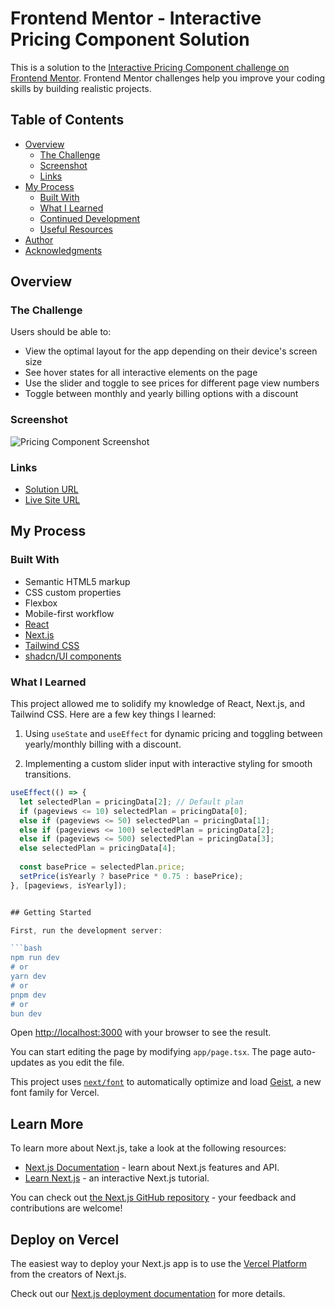 
# Frontend Mentor - Interactive Pricing Component Solution

This is a solution to the [Interactive Pricing Component challenge on Frontend Mentor](https://www.frontendmentor.io/challenges/interactive-pricing-component-t0m8PIyY8). Frontend Mentor challenges help you improve your coding skills by building realistic projects.

## Table of Contents

- [Overview](#overview)
  - [The Challenge](#the-challenge)
  - [Screenshot](#screenshot)
  - [Links](#links)
- [My Process](#my-process)
  - [Built With](#built-with)
  - [What I Learned](#what-i-learned)
  - [Continued Development](#continued-development)
  - [Useful Resources](#useful-resources)
- [Author](#author)
- [Acknowledgments](#acknowledgments)

## Overview

### The Challenge

Users should be able to:

- View the optimal layout for the app depending on their device's screen size
- See hover states for all interactive elements on the page
- Use the slider and toggle to see prices for different page view numbers
- Toggle between monthly and yearly billing options with a discount

### Screenshot

![Pricing Component Screenshot](./screenshot.jpg)

### Links

- [Solution URL](#) <!-- Add your solution URL -->
- [Live Site URL](#) <!-- Add your live site URL -->

## My Process

### Built With

- Semantic HTML5 markup
- CSS custom properties
- Flexbox
- Mobile-first workflow
- [React](https://reactjs.org/)
- [Next.js](https://nextjs.org/)
- [Tailwind CSS](https://tailwindcss.com/)
- [shadcn/UI components](https://shadcn.dev/)

### What I Learned

This project allowed me to solidify my knowledge of React, Next.js, and Tailwind CSS. Here are a few key things I learned:

1. Using `useState` and `useEffect` for dynamic pricing and toggling between yearly/monthly billing with a discount.

2. Implementing a custom slider input with interactive styling for smooth transitions.

```js
useEffect(() => {
  let selectedPlan = pricingData[2]; // Default plan
  if (pageviews <= 10) selectedPlan = pricingData[0];
  else if (pageviews <= 50) selectedPlan = pricingData[1];
  else if (pageviews <= 100) selectedPlan = pricingData[2];
  else if (pageviews <= 500) selectedPlan = pricingData[3];
  else selectedPlan = pricingData[4];
  
  const basePrice = selectedPlan.price;
  setPrice(isYearly ? basePrice * 0.75 : basePrice);
}, [pageviews, isYearly]);


## Getting Started

First, run the development server:

```bash
npm run dev
# or
yarn dev
# or
pnpm dev
# or
bun dev
```

Open [http://localhost:3000](http://localhost:3000) with your browser to see the result.

You can start editing the page by modifying `app/page.tsx`. The page auto-updates as you edit the file.

This project uses [`next/font`](https://nextjs.org/docs/app/building-your-application/optimizing/fonts) to automatically optimize and load [Geist](https://vercel.com/font), a new font family for Vercel.

## Learn More

To learn more about Next.js, take a look at the following resources:

- [Next.js Documentation](https://nextjs.org/docs) - learn about Next.js features and API.
- [Learn Next.js](https://nextjs.org/learn) - an interactive Next.js tutorial.

You can check out [the Next.js GitHub repository](https://github.com/vercel/next.js) - your feedback and contributions are welcome!

## Deploy on Vercel

The easiest way to deploy your Next.js app is to use the [Vercel Platform](https://vercel.com/new?utm_medium=default-template&filter=next.js&utm_source=create-next-app&utm_campaign=create-next-app-readme) from the creators of Next.js.

Check out our [Next.js deployment documentation](https://nextjs.org/docs/app/building-your-application/deploying) for more details.
